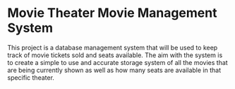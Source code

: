 # Movie Theater Movie Management System

This project is a database management system that will be used to keep track of movie tickets sold and seats available. 
The aim with the system is to create a simple to use and accurate storage system of all the movies that are being 
currently shown as well as how many seats are available in that specific theater.